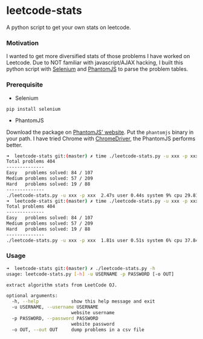 # leetcode-stats

A python script to get your own stats on leetcode.


### Motivation
I wanted to get more diversified stats of those problems I have worked on Leetcode. Due to NOT familiar with javascript/AJAX hacking, I built this python script with [Selenium](http://docs.seleniumhq.org/) and [PhantomJS](http://phantomjs.org/) to parse the problem tables.



### Prerequisite

- Selenium


```
pip install selenium
```

- PhantomJS

Download the package on [PhantomJS' website](http://phantomjs.org/). Put the `phantomjs` binary in your path.
I have tried Chrome with [ChromeDriver](https://sites.google.com/a/chromium.org/chromedriver/), the PhantomJS performs better.

```bash
➜  leetcode-stats git:(master) ✗ time ./leetcode-stats.py -u xxx -p xxx
Total problems 404
--------------
Easy   problems solved: 84 / 107
Medium problems solved: 57 / 209
Hard   problems solved: 19 / 88
--------------
./leetcode-stats.py -u xxx -p xxx  2.47s user 0.44s system 9% cpu 29.814 total
➜  leetcode-stats git:(master) ✗ time ./leetcode-stats.py -u xxx -p xxx
Total problems 404
--------------
Easy   problems solved: 84 / 107
Medium problems solved: 57 / 209
Hard   problems solved: 19 / 88
--------------
./leetcode-stats.py -u xxx -p xxx  1.81s user 0.51s system 6% cpu 37.845 total
```

### Usage

```bash
➜  leetcode-stats git:(master) ✗ ./leetcode-stats.py -h
usage: leetcode-stats.py [-h] -u USERNAME -p PASSWORD [-o OUT]

extract algorithm stats from LeetCode OJ.

optional arguments:
  -h, --help            show this help message and exit
  -u USERNAME, --username USERNAME
                        website username
  -p PASSWORD, --password PASSWORD
                        website password
  -o OUT, --out OUT     dump problems in a csv file
```


